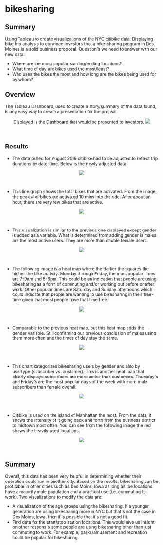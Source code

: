 # bikesharing

## Summary

Using Tableau to create visualizations of the NYC citibike data. Displaying bike trip analysis to convince investors that a bike-sharing program in Des Moines is a solid business proposal.
Question's we need to answer with our new data:
- Where are the most popular starting/ending locations?
- What time of day are bikes used the most/least?
- Who uses the bikes the most and how long are the bikes being used for by whom?

## Overview

The Tableau Dashboard, used to create a story/summary of the data found, is any easy way to create a presentation for the propsal.

<p align="center">
Displayed is the Dashboard that would be presented to investors.
<img src="https://github.com/mehill37/bikesharing/blob/b113e1780a1670a743d7f465d39abb565a1d7c76/images/Dashboard_Citibike.png">
</p><br/>

## Results

- The data pulled for August 2019 citibike had to be adjusted to reflect trip durations by date-time. Below is the newly adjusted data.

<p align="center">
<img src="https://github.com/mehill37/bikesharing/blob/b113e1780a1670a743d7f465d39abb565a1d7c76/images/tripduration_datetime.png">
</p><br/>

- This line graph shows the total bikes that are activated. From the image, the peak # of bikes are activated 10 mins into the ride. After about an hour, there are very few bikes that are active. 

<p align="center">
<img src="https://github.com/mehill37/bikesharing/blob/b113e1780a1670a743d7f465d39abb565a1d7c76/images/checkout_users.png">
</p><br/>

- This visualization is similar to the previous one displayed except gender is added as a variable. What is determined from adding gender is males are the most active users. They are more than double female users.

<p align="center">
<img src="https://github.com/mehill37/bikesharing/blob/b113e1780a1670a743d7f465d39abb565a1d7c76/images/checkout_gender.png">
</p><br/>

- The following image is a heat map where the darker the squares the higher the bike activity. Monday through Friday, the most popular times are 7-9am and 5-6pm. This could be an indication that people are using bikesharing as a form of commuting and/or working out before or after work. Other popular times are Saturday and Sunday afternoons which could indicate that people are wanting to use bikesharing in their free-time given that most people have that time free.

<p align="center">
<img src="https://github.com/mehill37/bikesharing/blob/b113e1780a1670a743d7f465d39abb565a1d7c76/images/trips_weekday.png">
</p><br/>

- Comparable to the previous heat map, but this heat map adds the gender variable. Still confirming our previous conclusion of males using them more often and the times of day stay the same.

<p align="center">
<img src="https://github.com/mehill37/bikesharing/blob/b113e1780a1670a743d7f465d39abb565a1d7c76/images/trips_week_gender.png">
</p><br/>

- This chart categorizes bikesharing users by gender and also by usertype (subscriber vs. customer). This is another heat map that clearly displays subscribers are more active than customers. Thursday's and Friday's are the most popular days of the week with more male subscribers than female overall.

<p align="center">
<img src="https://github.com/mehill37/bikesharing/blob/b113e1780a1670a743d7f465d39abb565a1d7c76/images/usertrips_gender_week.png">
</p><br/>

- Citibike is used on the island of Manhattan the most. From the data, it shows the intensity of it going back and forth from the business district to midtown most often. You can see from the following image the red shows the heavily used locations.

<p align="center">
<img src="https://github.com/mehill37/bikesharing/blob/e062d1cf5898232c21137c4ef41b1b5dfed82370/images/starting_location.png">
</p><br/>

## Summary

Overall, this data has been very helpful in determining whether their operation could run in another city. Based on the results, bikesharing can be profitable in other cities such as Des Moins, Iowa as long as the locations have a majority male population and a practical use (i.e. commuting to work).
Two visualizations to modify the data are:
- A visualization of the age groups using the bikesharing. If a younger generation are using bikesharing more in NYC but that's not the case in Des Moins, Iowa, then it is possible that it's not a good fit. 
- Find data for the start/stop station locations. This would give us insight on other reasons's some people are using bikesharing other than just commuting to work. For example, parks/amusement and recreation could be popular for bikesharing.
